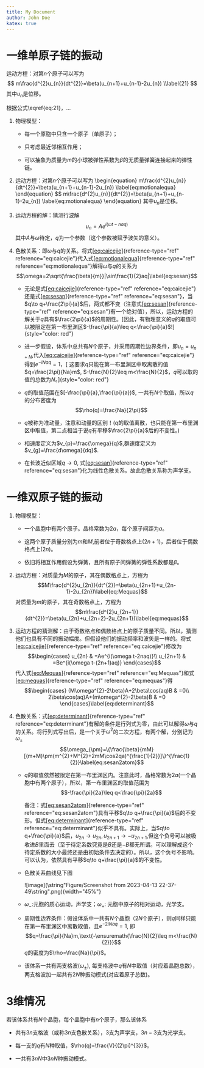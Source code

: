 ```yaml
---
title: My Document
author: John Doe
katex: true
---
```

# 一维单原子链的振动

运动方程：对第$n$个原子可以写为
$$
m\frac{d^{2}u_{n}}{dt^{2}}=\beta(u_{n+1}+u_{n-1}-2u_{n}) \\label{21}
$$
其中$u_{n}$是位移。

根据公式\\eqref{eq:21}，...

1.  物理模型：

    -   每一个原胞中只含一个原子（单原子）；

    -   只考虑最近邻相互作用；

    -   可以抽象为质量为$m$的小球被弹性系数为$\beta$的无质量弹簧连接起来的弹性链。

2.  运动方程：对第$n$个原子可以写为
\begin{equation}
m\frac{d^{2}u_{n}}{dt^{2}}=\beta(u_{n+1}+u_{n-1}-2u_{n})
\label{eq:motionalequa}
\end{equation} $$
    m\frac{d^{2}u_{n}}{dt^{2}}=\beta(u_{n+1}+u_{n-1}-2u_{n}) \label{eq:motionalequa}
    \end{equation}
    其中$u_{n}$是位移。

3.  运动方程的解：猜测行波解
    $$u_{n}=Ae^{i(\omega t-naq)}\label{eq:caicejie}$$
    其中$A$与$\omega$待定，$q$为一个参数（这个参数被赋予波矢的意义）。

4.  色散关系：即$\omega$与$q$的关系。将式[\[eq:caicejie\]](#eq:caicejie){reference-type="ref"
    reference="eq:caicejie"}代入式[\[eq:motionalequa\]](#eq:motionalequa){reference-type="ref"
    reference="eq:motionalequa"}解得$\omega$与$q$的关系为
    $$\omega=2\sqrt{\frac{\beta}{m}}|\sin\frac{1}{2}aq|\label{eq:sesan}$$

    -   无论是式[\[eq:caicejie\]](#eq:caicejie){reference-type="ref"
        reference="eq:caicejie"}还是式[\[eq:sesan\]](#eq:sesan){reference-type="ref"
        reference="eq:sesan"}，当$q\to q+\frac{2\pi}{a}$后，两式都不变（注意式[\[eq:sesan\]](#eq:sesan){reference-type="ref"
        reference="eq:sesan"}有一个绝对值），所以，运动方程的解关于$q$具有$\frac{2\pi}{a}$的周期性。[因此，有物理意义的$q$的取值可以被限定在第一布里渊区$-\frac{\pi}{a}\leq q<\frac{\pi}{a}$!]{style="color: red"}

    -   进一步假设，体系中总共有$N$个原子，并采用周期性边界条件，即$u_{n}=u_{n+N}$,代入[\[eq:caicejie\]](#eq:caicejie){reference-type="ref"
        reference="eq:caicejie"}得到$e^{-iNaq}=1$，[
        这要求$q$只能在第一布里渊区中取离散的值$q=\frac{2\pi}{Na}m$,
        $-\frac{N}{2}\leq m<\frac{N}{2}$，$q$可以取的值的总数为$N$。]{style="color: red"}

    -   $q$的取值范围在$[-\frac{\pi}{a},\frac{\pi}{a})$,
        一共有$N$个取值，所以$q$的分布密度为 $$\rho(q)=\frac{Na}{2\pi}$$

    -   $q$被称为准动量，注意和动量的区别！($q$的取值离散，也只能在第一布里渊区中取值，第二点相当于说$q$有平移$\frac{2\pi}{a}$后的不变性。)

    -   相速度定义为$v_{p}=\frac{\omega}{q}$,群速度定义为$v_{g}=\frac{d\omega}{dq}$.

    -   在长波近似区域$q\to0$,
        式[\[eq:sesan\]](#eq:sesan){reference-type="ref"
        reference="eq:sesan"}化为线性色散关系。故此色散关系称为声学支。

# 一维双原子链的振动

1.  物理模型：

    -   一个晶胞中有两个原子。晶格常数为$2a$，每个原子间距为$a$。

    -   这两个原子质量分别为$m$和$M$,前者位于奇数格点上($2n+1$)，后者位于偶数格点上($2n$)。

    -   依旧将相互作用假设为弹簧，且所有原子间弹簧的弹性系数都是$\beta$。

2.  运动方程：对质量为$M$的原子，其在偶数格点上，方程为
    $$M\frac{d^{2}u_{2n}}{dt^{2}}=\beta(u_{2n+1}+u_{2n-1}-2u_{2n})\label{eq:Mequas}$$
    对质量为$m$的原子，其在奇数格点上，方程为
    $$m\frac{d^{2}u_{2n+1}}{dt^{2}}=\beta(u_{2n}+u_{2n+2}-2u_{2n+1})\label{eq:mequas}$$

3.  运动方程的猜测解：由于奇数格点和偶数格点上的原子质量不同。所以，猜测他们也具有不同的振动幅度。但假设他们的振动频率和波矢是一样的。将式[\[eq:caicejie\]](#eq:caicejie){reference-type="ref"
    reference="eq:caicejie"}修改为 $$\begin{cases}
    u_{2n} & =Ae^{i(\omega t-2naq)}\\
    u_{2n+1} & =Be^{i(\omega t-(2n+1)aq)}
    \end{cases}$$ 代入式[\[eq:Mequas\]](#eq:Mequas){reference-type="ref"
    reference="eq:Mequas"}和式[\[eq:mequas\]](#eq:mequas){reference-type="ref"
    reference="eq:mequas"}得 $$\begin{cases}
    (M\omega^{2}-2\beta)A+2\beta\cos(aq)B & =0\\
    2\beta\cos(aq)A+(m\omega^{2}-2\beta)B & =0
    \end{cases}\label{eq:determinant}$$

4.  色散关系：式[\[eq:determinant\]](#eq:determinant){reference-type="ref"
    reference="eq:determinant"}有解的条件是行列式为零，由此可以解得$\omega$与$q$的关系。将行列式写出后，是一个关于$\omega^{2}$的二次方程，有两个解，分别记为$\omega_{\pm}$
    $$\omega_{\pm}=\{\frac{\beta}{mM}[(m+M)\pm(m^{2}+M^{2}+2mM\cos2qa)^{\frac{1}{2}}]\}^{\frac{1}{2}}\label{eq:sesan2atom}$$

    -   $q$的取值依然被限定在第一布里渊区内。注意此时，晶格常数为$2a$(一个晶胞中有两个原子），所以，第一布里渊区的取值范围为
        $$-\frac{\pi}{2a}\leq q<\frac{\pi}{2a}$$

        备注：式[\[eq:sesan2atom\]](#eq:sesan2atom){reference-type="ref"
        reference="eq:sesan2atom"}具有平移$q\to q+\frac{\pi}{a}$后的不变形。但式[\[eq:determinant\]](#eq:determinant){reference-type="ref"
        reference="eq:determinant"}似乎不具有。实际上，当$q\to q+\frac{\pi}{a}$后，$u_{2n}\to u_{2n},u_{2n+1}\to-u_{2n+1}$,但这个负号可以被吸收进$B$里面去（至于待定系数究竟是$B$还是$-B$都无所谓。可以理解成这个待定系数的大小最终还是由初始条件去决定的）。所以，这个负号不影响。可以认为，依然具有平移$q\to q+\frac{\pi}{a}$的不变性。

    -   色散关系曲线见下图

        ![image](\string"Figure/Screenshot from 2023-04-13 22-37-49\string".png){width="45%"}

    -   $\omega_{-}$:元胞的质心运动，声学支；$\omega_{+}$:
        元胞中原子的相对运动，光学支。

    -   周期性边界条件：假设体系中一共有$N$个晶胞（$2N$个原子），则$q$同样只能在第一布里渊区中离散取值，且$e^{-2iNaq}=1$,
        即
        $$q=\frac{\pi}{Na}m,\text{-\ensuremath{\frac{N}{2}\leq m<\frac{N}{2}}}$$
        $q$的密度为$\rho=\frac{Na}{\pi}$。

    -   该体系一共有两支格波($\omega_{\pm}$),
        每支格波中$q$有$N$中取值（对应着晶胞总数），两支格波加一起共有$2N$种振动模式(对应着原子总数)。

# 3维情况

若该体系共有$N$个晶胞，每个晶胞中有$n$个原子，那么该体系

-   共有$3n$支格波（或称$3n$支色散关系），$3$支为声学支，$3n-3$支为光学支。

-   每一支的$q$有$N$种取值，$\rho(q)=\frac{V}{(2\pi)^{3}}$。

-   一共有$3nN$中$3nN$种振动模式。
